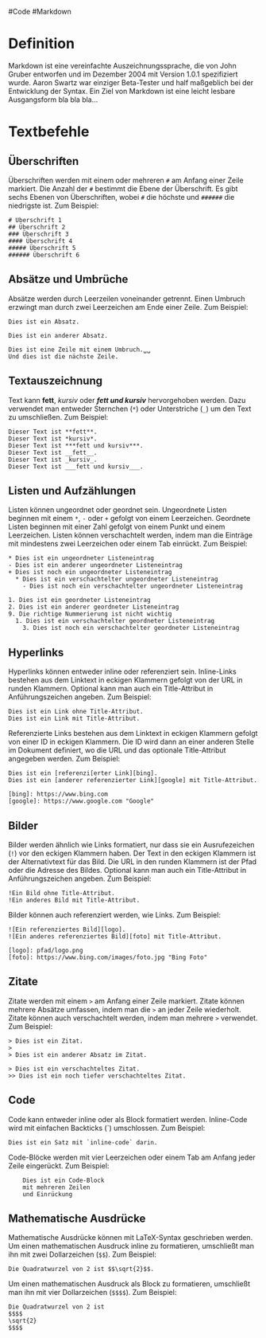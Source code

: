 #Code #Markdown 

# Definition

Markdown ist eine vereinfachte Auszeichnungssprache, die von John Gruber entworfen und im Dezember 2004 mit Version 1.0.1 spezifiziert wurde. Aaron Swartz war einziger Beta-Tester und half maßgeblich bei der Entwicklung der Syntax. Ein Ziel von Markdown ist eine leicht lesbare Ausgangsform bla bla bla...


# Textbefehle

## Überschriften

Überschriften werden mit einem oder mehreren `#` am Anfang einer Zeile markiert. Die Anzahl der `#` bestimmt die Ebene der Überschrift. Es gibt sechs Ebenen von Überschriften, wobei `#` die höchste und `######` die niedrigste ist. Zum Beispiel:

```
# Überschrift 1
## Überschrift 2
### Überschrift 3
#### Überschrift 4
##### Überschrift 5
###### Überschrift 6
```
## Absätze und Umbrüche

Absätze werden durch Leerzeilen voneinander getrennt. Einen Umbruch erzwingt man durch zwei Leerzeichen am Ende einer Zeile. Zum Beispiel:

```
Dies ist ein Absatz.

Dies ist ein anderer Absatz.

Dies ist eine Zeile mit einem Umbruch.␣␣
Und dies ist die nächste Zeile.
```

## Textauszeichnung

Text kann **fett**, _kursiv_ oder _**fett und kursiv**_ hervorgehoben werden. Dazu verwendet man entweder Sternchen (`*`) oder Unterstriche (`_`) um den Text zu umschließen. Zum Beispiel:

```
Dieser Text ist **fett**.
Dieser Text ist *kursiv*.
Dieser Text ist ***fett und kursiv***.
Dieser Text ist __fett__.
Dieser Text ist _kursiv_.
Dieser Text ist ___fett und kursiv___.
```

## Listen und Aufzählungen

Listen können ungeordnet oder geordnet sein. Ungeordnete Listen beginnen mit einem `*`, `-` oder `+` gefolgt von einem Leerzeichen. Geordnete Listen beginnen mit einer Zahl gefolgt von einem Punkt und einem Leerzeichen. Listen können verschachtelt werden, indem man die Einträge mit mindestens zwei Leerzeichen oder einem Tab einrückt. Zum Beispiel:

```
* Dies ist ein ungeordneter Listeneintrag
- Dies ist ein anderer ungeordneter Listeneintrag
+ Dies ist noch ein ungeordneter Listeneintrag
  * Dies ist ein verschachtelter ungeordneter Listeneintrag
    - Dies ist noch ein verschachtelter ungeordneter Listeneintrag

1. Dies ist ein geordneter Listeneintrag
2. Dies ist ein anderer geordneter Listeneintrag
9. Die richtige Nummerierung ist nicht wichtig
  1. Dies ist ein verschachtelter geordneter Listeneintrag
    3. Dies ist noch ein verschachtelter geordneter Listeneintrag
```
## Hyperlinks

Hyperlinks können entweder inline oder referenziert sein. Inline-Links bestehen aus dem Linktext in eckigen Klammern gefolgt von der URL in runden Klammern. Optional kann man auch ein Title-Attribut in Anführungszeichen angeben. Zum Beispiel:

```
Dies ist ein Link ohne Title-Attribut.
Dies ist ein Link mit Title-Attribut.
```

Referenzierte Links bestehen aus dem Linktext in eckigen Klammern gefolgt von einer ID in eckigen Klammern. Die ID wird dann an einer anderen Stelle im Dokument definiert, wo die URL und das optionale Title-Attribut angegeben werden. Zum Beispiel:

```
Dies ist ein [referenzi[erter Link][bing].
Dies ist ein [anderer referenzierter Link][google] mit Title-Attribut.

[bing]: https://www.bing.com
[google]: https://www.google.com "Google"
```

## Bilder

Bilder werden ähnlich wie Links formatiert, nur dass sie ein Ausrufezeichen (`!`) vor den eckigen Klammern haben. Der Text in den eckigen Klammern ist der Alternativtext für das Bild. Die URL in den runden Klammern ist der Pfad oder die Adresse des Bildes. Optional kann man auch ein Title-Attribut in Anführungszeichen angeben. Zum Beispiel:

```
!Ein Bild ohne Title-Attribut.
!Ein anderes Bild mit Title-Attribut.
```

Bilder können auch referenziert werden, wie Links. Zum Beispiel:

```
![Ein referenziertes Bild][logo].
![Ein anderes referenziertes Bild][foto] mit Title-Attribut.

[logo]: pfad/logo.png
[foto]: https://www.bing.com/images/foto.jpg "Bing Foto"
```
## Zitate

Zitate werden mit einem `>` am Anfang einer Zeile markiert. Zitate können mehrere Absätze umfassen, indem man die `>` an jeder Zeile wiederholt. Zitate können auch verschachtelt werden, indem man mehrere `>` verwendet. Zum Beispiel:

```
> Dies ist ein Zitat.
>
> Dies ist ein anderer Absatz im Zitat.

> Dies ist ein verschachteltes Zitat.
>> Dies ist ein noch tiefer verschachteltes Zitat.
```

## Code

Code kann entweder inline oder als Block formatiert werden. Inline-Code wird mit einfachen Backticks (`) umschlossen. Zum Beispiel:

```
Dies ist ein Satz mit `inline-code` darin.
```

Code-Blöcke werden mit vier Leerzeichen oder einem Tab am Anfang jeder Zeile eingerückt. Zum Beispiel:

```
    Dies ist ein Code-Block
    mit mehreren Zeilen
    und Einrückung
```

## Mathematische Ausdrücke

Mathematische Ausdrücke können mit LaTeX-Syntax geschrieben werden. Um einen mathematischen Ausdruck inline zu formatieren, umschließt man ihn mit zwei Dollarzeichen (`$$`). Zum Beispiel:

```
Die Quadratwurzel von 2 ist $$\sqrt{2}$$.
```

Um einen mathematischen Ausdruck als Block zu formatieren, umschließt man ihn mit vier Dollarzeichen (`$$$$`). Zum Beispiel:

```
Die Quadratwurzel von 2 ist
$$$$
\sqrt{2}
$$$$
```

